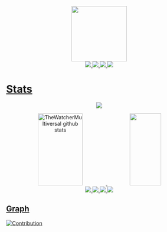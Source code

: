 <div align="center">  
<img src="https://www.discordianos.com/uploads/monthly_2020_04/34afe6f180c7a3005fc074aaebebf3a2.gif.4c8789e456e97e4ffca112b6b493f8b6.gif" width="150" height="150" />
</div>

<div align="center">  
<a href="https://thewatchermultiversal.github.io/Blog/about.html" target="_blank"><img src="https://img.shields.io/badge/-Facebook-1a61ff?style=for-the-badge&logo=facebook&logoColor=white"</a>
<a href="https://www.reddit.com/user/ThePenguinUniverse" target="_blank"><img src="https://img.shields.io/badge/-Reddit-f1753a?style=for-the-badge&logo=reddit&logoColor=white"</a>
<a href="https://thewatchermultiversal.github.io/Blog/about.html" target="_blank"><img src="https://img.shields.io/badge/-Twitter-40c0f1?style=for-the-badge&logo=twitter&logoColor=white"</a>
<a href="https://thewatchermultiversal.github.io/Blog/about.html" target="_blank"><img src="https://img.shields.io/badge/-Instagram-%23E4405F?style=for-the-badge&logo=instagram&logoColor=white"</a>
</div>

<!---
TheWatcherMultiversal/TheWatcherMultiversal is a ✨ special ✨ repository because its `README.md` (this file) appears on your GitHub profile.
You can click the Preview link to take a look at your changes.
--->
# Stats

<p align="center">
  <img src="https://github-profile-trophy.vercel.app/?username=TheWatcherMultiversal&theme=gruvbox&row=2&no-bg=true&column=6&margin-w=15&margin-h=15" />
</p>

<div align="center">  
  <img width="49%" height="195px" src="https://github-readme-stats.vercel.app/api?username=TheWatcherMultiversal&show_icons=true&count_private=true&hide_border=true&title_color=ffdd7f&icon_color=ff7f7f&text_color=c3f4ff&bg_color=0d1117" alt="TheWatcherMultiversal github stats" /> 
  <img width="41%" height="195px" src="https://github-readme-stats.vercel.app/api/top-langs/?username=TheWatcherMultiversal&layout=compact&hide_border=true&title_color=ffdd7f&text_color=c3f4ff&bg_color=0d1117" />
</div>

<div align="center">  
<a href="#!" target="_blank"><img src="https://img.shields.io/badge/-Linux-1e1f20?style=for-the-badge&logo=linux&logoColor=yellow"</a>
<a href="#!" target="_blank"><img src="https://img.shields.io/badge/-Python-141b4a?style=for-the-badge&logo=python&logoColor=green"</a>
<a href="#!" target="_blank"><img src="https://img.shields.io/badge/-Html-542300?style=for-the-badge&logo=html5&logoColor=orange"</a>
<a href="#!" target="_blank"><img src="https://img.shields.io/badge/-Css-024550?style=for-the-badge&logo=css3&logoColor=cyan"</a>
</div>
  
## Graph

![Contribution](https://activity-graph.herokuapp.com/graph?username=TheWatcherMultiversal&theme=elegant&hide_border=true&area=true)

